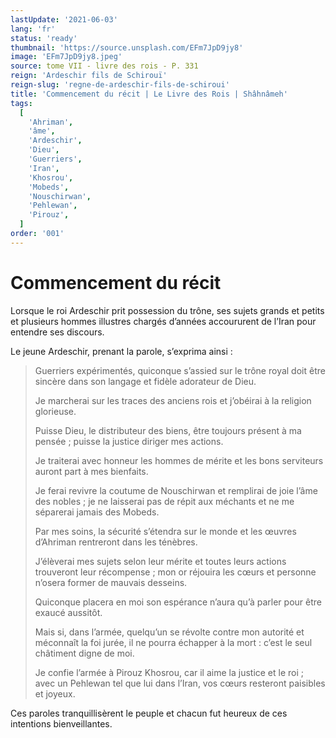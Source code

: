 ```yaml
---
lastUpdate: '2021-06-03'
lang: 'fr'
status: 'ready'
thumbnail: 'https://source.unsplash.com/EFm7JpD9jy8'
image: 'EFm7JpD9jy8.jpeg'
source: tome VII - livre des rois - P. 331
reign: 'Ardeschir fils de Schirouï'
reign-slug: 'regne-de-ardeschir-fils-de-schiroui'
title: 'Commencement du récit | Le Livre des Rois | Shâhnâmeh'
tags:
  [
    'Ahriman',
    'âme',
    'Ardeschir',
    'Dieu',
    'Guerriers',
    'Iran',
    'Khosrou',
    'Mobeds',
    'Nouschirwan',
    'Pehlewan',
    'Pirouz',
  ]
order: '001'
---
```


# Commencement du récit

Lorsque le roi Ardeschir prit possession du trône, ses sujets grands et petits et plusieurs hommes illustres chargés d’années accoururent de l’Iran pour entendre ses discours.

Le jeune Ardeschir, prenant la parole, s’exprima ainsi :

> Guerriers expérimentés, quiconque s’assied sur le trône royal doit être sincère dans son langage et fidèle adorateur de Dieu.
>
> Je marcherai sur les traces des anciens rois et j’obéirai à la religion glorieuse.
>
> Puisse Dieu, le distributeur des biens, être toujours présent à ma pensée ; puisse la justice diriger mes actions.
>
> Je traiterai avec honneur les hommes de mérite et les bons serviteurs auront part à mes bienfaits.
>
> Je ferai revivre la coutume de Nouschirwan et remplirai de joie l’âme des nobles ; je ne laisserai pas de répit aux méchants et ne me séparerai jamais des Mobeds.
>
> Par mes soins, la sécurité s’étendra sur le monde et les œuvres d’Ahriman rentreront dans les ténèbres.
>
> J’élèverai mes sujets selon leur mérite et toutes leurs actions trouveront leur récompense ; mon or réjouira les cœurs et personne n’osera former de mauvais desseins.
>
> Quiconque placera en moi son espérance n’aura qu’à parler pour être exaucé aussitôt.
>
> Mais si, dans l’armée, quelqu’un se révolte contre mon autorité et méconnaît la foi jurée, il ne pourra échapper à la mort : c’est le seul châtiment digne de moi.
>
> Je confie l’armée à Pirouz Khosrou, car il aime la justice et le roi ; avec un Pehlewan tel que lui dans l’Iran, vos cœurs resteront paisibles et joyeux.

Ces paroles tranquillisèrent le peuple et chacun fut heureux de ces intentions bienveillantes.
